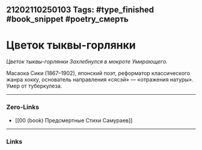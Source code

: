 21202110250103
Tags: #type_finished #book_snippet #poetry_смерть
---
# Цветок тыквы-горлянки

*Цветок тыквы-горлянки
Захлебнулся в мокроте
Умирающего.*

Масаока Сики (1867–1902), японский поэт, реформатор классического жанра хокку, основатель направления «сясэй» — «отражения натуры». Умер от туберкулеза. 

---
### Zero-Links
- [[00 (book) Предсмертные Стихи Самураев]]
---
### Links
